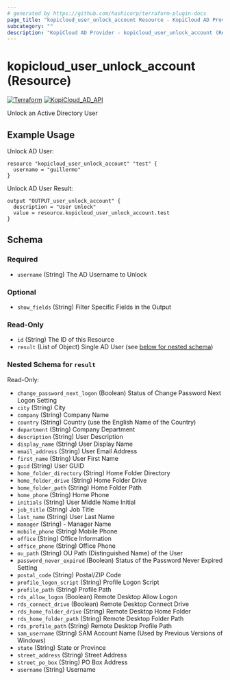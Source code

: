 ```yaml
---
# generated by https://github.com/hashicorp/terraform-plugin-docs
page_title: "kopicloud_user_unlock_account Resource - KopiCloud AD Provider"
subcategory: ""
description: "KopiCloud AD Provider - kopicloud_user_unlock_account (Resource)"
---
```


# kopicloud_user_unlock_account (Resource)
[![Terraform](https://img.shields.io/badge/terraform-v1.3+-blue.svg)](https://www.terraform.io/downloads.html) 
[![KopiCloud_AD_API](https://img.shields.io/badge/kopiCloud_ad-v1.0+-blueviolet.svg)](https://www.kopicloud-ad-api.com)

Unlock an Active Directory User

## Example Usage

Unlock AD User:
```
resource "kopicloud_user_unlock_account" "test" {
  username = "guillermo"
}
```

Unlock AD User Result:
```
output "OUTPUT_user_unlock_account" {
  description = "User Unlock"
  value = resource.kopicloud_user_unlock_account.test
}
```

<!-- schema generated by tfplugindocs -->
## Schema

### Required

- `username` (String) The AD Username to Unlock

### Optional

- `show_fields` (String) Filter Specific Fields in the Output

### Read-Only

- `id` (String) The ID of this Resource
- `result` (List of Object) Single AD User (see [below for nested schema](#nestedatt--result))

<a id="nestedatt--result"></a>
### Nested Schema for `result`

Read-Only:

- `change_password_next_logon` (Boolean) Status of Change Password Next Logon Setting
- `city` (String) City
- `company` (String) Company Name
- `country` (String) Country (use the English Name of the Country)
- `department` (String) Company Department
- `description` (String) User Description
- `display_name` (String) User Display Name
- `email_address` (String) User Email Address
- `first_name` (String) User First Name
- `guid` (String) User GUID
- `home_folder_directory` (String) Home Folder Directory
- `home_folder_drive` (String) Home Folder Drive
- `home_folder_path` (String) Home Folder Path
- `home_phone` (String) Home Phone
- `initials` (String) User Middle Name Initial
- `job_title` (String) Job Title
- `last_name` (String) User Last Name
- `manager` (String) - Manager Name
- `mobile_phone` (String) Mobile Phone
- `office` (String) Office Information
- `office_phone` (String) Office Phone
- `ou_path` (String) OU Path (Distinguished Name) of the User
- `password_never_expired` (Boolean) Status of the Password Never Expired Setting
- `postal_code` (String) Postal/ZIP Code
- `profile_logon_script` (String) Profile Logon Script
- `profile_path` (String) Profile Path
- `rds_allow_logon` (Boolean) Remote Desktop Allow Logon
- `rds_connect_drive` (Boolean) Remote Desktop Connect Drive
- `rds_home_folder_drive` (String) Remote Desktop Home Folder
- `rds_home_folder_path` (String) Remote Desktop Folder Path
- `rds_profile_path` (String) Remote Desktop Profile Path
- `sam_username` (String) SAM Account Name (Used by Previous Versions of Windows)
- `state` (String) State or Province
- `street_address` (String) Street Address
- `street_po_box` (String) PO Box Address
- `username` (String) Username

